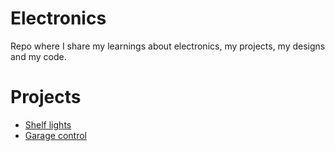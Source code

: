# Electronics

Repo where I share my learnings about electronics, my projects, my designs and my code.

# Projects

- [Shelf lights](shelf_lights/README.md)
- [Garage control](garage_control/README.md)
